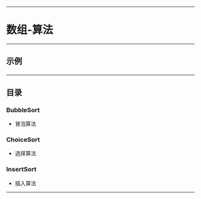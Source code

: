 ------
# 数组-算法

------
## 示例
### 
#### 

------
## 目录
### BubbleSort
- 冒泡算法
### ChoiceSort
- 选择算法
### InsertSort
- 插入算法

------